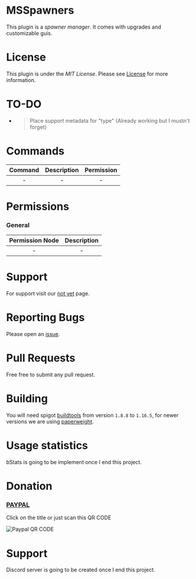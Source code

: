 # MSSpawners
This plugin is a *spawner manager*. It comes with upgrades and customizable guis.

# License
This plugin is under the *MIT License*. Please see [License](https://github.com/M0rais/MSSpawners/blob/master/LICENSE) for more information.

# TO-DO

- > Place support metadata for "type" (Already working but I mustn't forget)


# Commands
|  Command  | Description | Permission  |
|:---------:|:-----------:|:-----------:|
|     -     |      -      |      -      |

# Permissions

### General
| Permission Node | Description |
|:---------------:|:-----------:|
|        -        |      -      |

# Support

For support visit our [not yet](https://github.com/timbru31/SilkSpawners) page.

# Reporting Bugs
Please open an [issue](https://github.com/M0rais/MSSpawners/issues).

# Pull Requests
Free free to submit any pull request.

# Building
You will need spigot [buildtools](https://www.spigotmc.org/wiki/buildtools/) from version `1.8.8` to `1.16.5`,
for newer versions we are using [paperweight](https://github.com/PaperMC/paperweight).

# Usage statistics
bStats is going to be implement once I end this project.

# Donation

### [PAYPAL](https://www.paypal.com/donate?hosted_button_id=58MUP7VFGQ2M6)
Click on the title or just scan this QR CODE

![Paypal QR CODE](https://i.imgur.com/SRyHI4z.png)

# Support
Discord server is going to be created once I end this project.